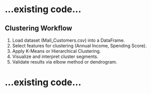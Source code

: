 # ...existing code...

## Clustering Workflow
1. Load dataset (Mall_Customers.csv) into a DataFrame.
2. Select features for clustering (Annual Income, Spending Score).
3. Apply K-Means or Hierarchical Clustering.
4. Visualize and interpret cluster segments.
5. Validate results via elbow method or dendrogram.

# ...existing code...

